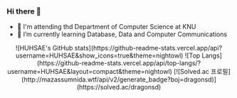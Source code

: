 ### Hi there 👋
  - 🧐 I'm attending thd Department of Computer Science at KNU
  - 🌱 I’m currently learning Database, Data and Computer Communications
<!--
**HUHSAE/HUHSAE** is a ✨ _special_ ✨ repository because its `README.md` (this file) appears on your GitHub profile.

Here are some ideas to get you started:

- 🔭 I’m currently working on ...
- 🌱 I’m currently learning ...
- 👯 I’m looking to collaborate on ...
- 🤔 I’m looking for help with ...
- 💬 Ask me about ...
- 📫 How to reach me: ...
- 😄 Pronouns: ...
- ⚡ Fun fact: ...
-->

<div align = center>
  ![HUHSAE's GitHub stats](https://github-readme-stats.vercel.app/api?username=HUHSAE&show_icons=true&theme=nightowl)
  ![Top Langs](https://github-readme-stats.vercel.app/api/top-langs/?username=HUHSAE&layout=compact&theme=nightowl)
  [![Solved.ac 프로필](http://mazassumnida.wtf/api/v2/generate_badge?boj=dragonsd)](https://solved.ac/dragonsd)
</div>
  
 
